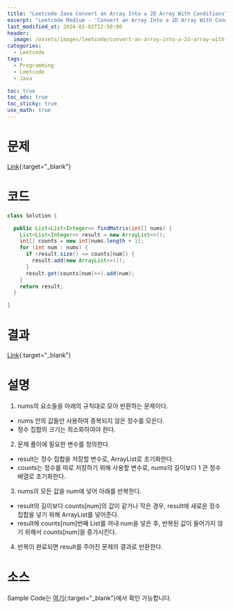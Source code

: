 ```yaml
---
title: "Leetcode Java Convert an Array Into a 2D Array With Conditions"
excerpt: "Leetcode Medium - 'Convert an Array Into a 2D Array With Conditions' 문제 Java 풀이"
last_modified_at: 2024-01-02T12:50:00
header:
  image: /assets/images/leetcode/convert-an-array-into-a-2d-array-with-conditions.png
categories:
  - Leetcode
tags:
  - Programming
  - Leetcode
  - Java

toc: true
toc_ads: true
toc_sticky: true
use_math: true
---
```

# 문제
[Link](https://leetcode.com/problems/convert-an-array-into-a-2d-array-with-conditions){:target="_blank"}

# 코드
```java
class Solution {

  public List<List<Integer>> findMatrix(int[] nums) {
    List<List<Integer>> result = new ArrayList<>();
    int[] counts = new int[nums.length + 1];
    for (int num : nums) {
      if (result.size() <= counts[num]) {
        result.add(new ArrayList<>());
      }
      result.get(counts[num]++).add(num);
    }
    return result;
  }

}
```

# 결과
[Link](https://leetcode.com/problems/convert-an-array-into-a-2d-array-with-conditions/submissions/1134247762/){:target="_blank"}

# 설명
1. nums의 요소들을 아래의 규칙대로 모아 반환하는 문제이다.
- nums 안의 값들만 사용하여 중복되지 않은 정수를 모은다.
- 정수 집합의 크기는 최소화하여야 한다.

2. 문제 풀이에 필요한 변수를 정의한다.
- result는 정수 집합을 저장할 변수로, ArrayList로 초기화한다.
- counts는 정수를 따로 저장하기 위해 사용할 변수로, nums의 길이보다 1 큰 정수 배열로 초기화한다.

3. nums의 모든 값을 num에 넣어 아래를 반복한다.
- result의 길이보다 counts[num]의 값이 같거나 작은 경우, result에 새로운 정수 집합을 넣기 위해 ArrayList를 넣어준다.
- result에 counts[num]번째 List를 꺼내 num을 넣은 후, 반복된 값이 들어가지 않기 위해서 counts[num]을 증가시킨다.

4. 반복이 완료되면 result를 주어진 문제의 결과로 반환한다.

# 소스
Sample Code는 [여기](https://github.com/GracefulSoul/leetcode/blob/master/src/main/java/gracefulsoul/problems/ConvertAnArrayIntoA2DArrayWithConditions.java){:target="_blank"}에서 확인 가능합니다.